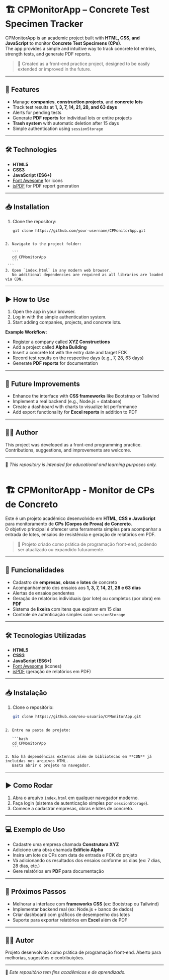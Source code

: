 # 🏗️ CPMonitorApp – Concrete Test Specimen Tracker

CPMonitorApp is an academic project built with **HTML, CSS, and JavaScript** to monitor **Concrete Test Specimens (CPs)**.  
The app provides a simple and intuitive way to track concrete lot entries, strength tests, and generate PDF reports.

> 🚀 Created as a front-end practice project, designed to be easily extended or improved in the future.

---
## 📌 Features

- Manage **companies**, **construction projects**, and **concrete lots**  
- Track test results at **1, 3, 7, 14, 21, 28, and 63 days**  
- Alerts for pending tests  
- Generate **PDF reports** for individual lots or entire projects  
- **Trash system** with automatic deletion after 15 days  
- Simple authentication using `sessionStorage`  

---

## 🛠️ Technologies

- **HTML5**  
- **CSS3**  
- **JavaScript (ES6+)**  
- [Font Awesome](https://fontawesome.com/) for icons  
- [jsPDF](https://github.com/parallax/jsPDF) for PDF report generation  

---

## 📥 Installation

1. Clone the repository:

   ```
   git clone https://github.com/your-username/CPMonitorApp.git
````

2. Navigate to the project folder:

   ```
   cd CPMonitorApp
   ```
 ```
3. Open `index.html` in any modern web browser.
   No additional dependencies are required as all libraries are loaded via CDN.
 `````````
---

## ▶️ How to Use

1. Open the app in your browser.
2. Log in with the simple authentication system.
3. Start adding companies, projects, and concrete lots.

**Example Workflow:**

* Register a company called **XYZ Constructions**
* Add a project called **Alpha Building**
* Insert a concrete lot with the entry date and target FCK
* Record test results on the respective days (e.g., 7, 28, 63 days)
* Generate **PDF reports** for documentation

---

## 🔮 Future Improvements

* Enhance the interface with **CSS frameworks** like Bootstrap or Tailwind
* Implement a real backend (e.g., Node.js + database)
* Create a dashboard with charts to visualize lot performance
* Add export functionality for **Excel reports** in addition to PDF

---

## 👨‍🎓 Author

This project was developed as a front-end programming practice.
Contributions, suggestions, and improvements are welcome.

---

📌 *This repository is intended for educational and learning purposes only.*
```
````````
# 🏗️ CPMonitorApp - Monitor de CPs de Concreto

Este é um projeto acadêmico desenvolvido em **HTML, CSS e JavaScript** para monitoramento de **CPs (Corpos de Prova) de Concreto**.  
O objetivo principal é oferecer uma ferramenta simples para acompanhar a entrada de lotes, ensaios de resistência e geração de relatórios em PDF.  

> 🚀 Projeto criado como prática de programação front-end, podendo ser atualizado ou expandido futuramente.

---

## 📌 Funcionalidades

- Cadastro de **empresas**, **obras** e **lotes** de concreto  
- Acompanhamento dos ensaios aos **1, 3, 7, 14, 21, 28 e 63 dias**  
- Alertas de ensaios pendentes  
- Geração de relatórios individuais (por lote) ou completos (por obra) em **PDF**  
- Sistema de **lixeira** com itens que expiram em 15 dias  
- Controle de autenticação simples com `sessionStorage`  

---

## 🛠️ Tecnologias Utilizadas

- **HTML5**  
- **CSS3**  
- **JavaScript (ES6+)**  
- [Font Awesome](https://fontawesome.com/) (ícones)  
- [jsPDF](https://github.com/parallax/jsPDF) (geração de relatórios em PDF)  

---

## 📥 Instalação

1. Clone o repositório:

   ```bash
   git clone https://github.com/seu-usuario/CPMonitorApp.git
````

2. Entre na pasta do projeto:

   ```bash
   cd CPMonitorApp
   ```

3. Não há dependências externas além de bibliotecas em **CDN** já incluídas nos arquivos HTML.
   Basta abrir o projeto no navegador.

 `````````
---
## ▶️ Como Rodar

1. Abra o arquivo `index.html` em qualquer navegador moderno.
2. Faça login (sistema de autenticação simples por `sessionStorage`).
3. Comece a cadastrar empresas, obras e lotes de concreto.

---

## 💻 Exemplo de Uso

* Cadastre uma empresa chamada **Construtora XYZ**
* Adicione uma obra chamada **Edifício Alpha**
* Insira um lote de CPs com data de entrada e FCK do projeto
* Vá adicionando os resultados dos ensaios conforme os dias (ex: 7 dias, 28 dias, etc.)
* Gere relatórios em **PDF** para documentação

---

## 🔮 Próximos Passos

* Melhorar a interface com **frameworks CSS** (ex: Bootstrap ou Tailwind)
* Implementar backend real (ex: Node.js + banco de dados)
* Criar dashboard com gráficos de desempenho dos lotes
* Suporte para exportar relatórios em **Excel** além de PDF

---

## 👨‍🎓 Autor

Projeto desenvolvido como prática de programação front-end.
Aberto para melhorias, sugestões e contribuições.

---

📌 *Este repositório tem fins acadêmicos e de aprendizado.*

